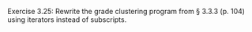 Exercise 3.25: Rewrite the grade clustering program from § 3.3.3 (p. 104)
using iterators instead of subscripts.